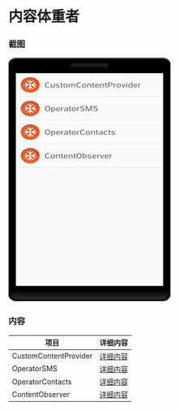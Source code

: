 # 内容体重者
### 截图
![截图](https://github.com/BruceAnda/Android52/blob/master/screenshot/day10/pic/pic.png)

### 内容
| 项目 | 详细内容 |
|-----|-----|
| CustomContentProvider | [详细内容]() |
| OperatorSMS | [详细内容]() |
| OperatorContacts | [详细内容]() |
| ContentObserver | [详细内容]() |